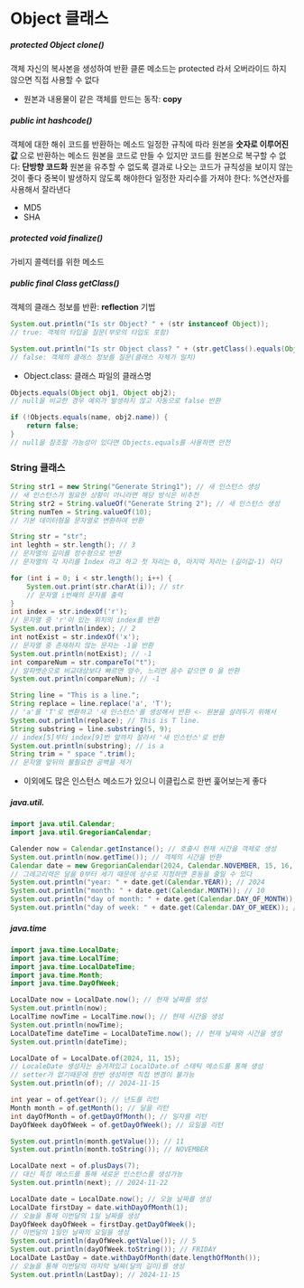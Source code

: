 # Object 클래스
##### protected Object clone()
객체 자신의 복사본을 생성하여 반환
클론 메소드는 protected 라서 오버라이드 하지 않으면 직접 사용할 수 없다
- 원본과 내용물이 같은 객체를 만드는 동작: __copy__
##### public int hashcode()
객체에 대한 해쉬 코드를 반환하는 메소드
일정한 규칙에 따라 원본을 **숫자로 이루어진 값** 으로 반환하는 메소드
원본을 코드로 만들 수 있지만 코드를 원본으로 복구할 수 없다: __단방향 코드화__
원본을 유추할 수 없도록 결과로 나오는 코드가 규칙성을 보이지 않는 것이 좋다
중복이 발생하지 않도록 해야한다
일정한 자리수를 가져야 한다: %연산자를 사용해서 잘라낸다
- MD5
- SHA

##### protected void finalize()
가비지 콜렉터를 위한 메소드
##### public final Class getClass()
객체의 클래스 정보를 반환: __reflection__ 기법
```java
System.out.println("Is str Object? " + (str instanceof Object));
// true: 객체의 타입을 질문(부모의 타입도 포함)

System.out.println("Is str Object class? " + (str.getClass().equals(Object.class)));
// false: 객체의 클래스 정보를 질문(클래스 자체가 일치)
```
- Object.class: 클래스 파일의 클래스명

```java
Objects.equals(Object obj1, Object obj2);
// null을 비교한 경우 예외가 발생하지 않고 자동으로 false 반환

if (!Objects.equals(name, obj2.name)) {
	return false;
}
// null을 참조할 가능성이 있다면 Objects.equals를 사용하면 안전
```

### String 클래스
```java
String str1 = new String("Generate String1"); // 새 인스턴스 생성
// 새 인스턴스가 필요한 상황이 아니라면 해당 방식은 비추천
String str2 = String.valueOf("Generate String 2"); // 새 인스턴스 생성
String numTen = String.valueOf(10);
// 기본 데이터형을 문자열로 변환하여 반환

String str = "str";
int leghth = str.length(); // 3
// 문자열의 길이를 정수형으로 반환
// 문자열의 각 자리를 Index 라고 하고 첫 자리는 0, 마지막 자리는 (길이값-1) 이다

for (int i = 0; i < str.length(); i++) {
	System.out.print(str.charAt(i)); // str
	// 문자열 i번째의 문자를 출력 
}
int index = str.indexOf('r');
// 문자열 중 'r'이 있는 위치의 index를 반환
System.out.println(index); // 2
int notExist = str.indexOf('x');
// 문자열 중 존재하지 않는 문자는 -1을 반환
System.out.println(notExist); // -1
int compareNum = str.compareTo("t");
// 알파벳순으로 비교대상보다 빠르면 양수, 느리면 음수 같으면 0 을 반환
System.out.println(compareNum); // -1

String line = "This is a line.";
String replace = line.replace('a', 'T');
// 'a'를 'T'로 변환하고 '새 인스턴스'를 생성해서 반환 <- 원본을 살려두기 위해서
System.out.println(replace); // This is T line.
String substring = line.substring(5, 9);
// index[5]부터 index[9]번 앞까지 잘라서 '새 인스턴스'로 반환
System.out.println(substring); // is a
String trim = " space ".trim();
// 문자열 앞뒤의 불필요한 공백을 제거
```
- 이외에도 많은 인스턴스 메소드가 있으니 이클립스로 한번 훑어보는게 좋다

##### java.util.
```java
import java.util.Calendar;
import java.util.GregorianCalendar;

Calender now = Calendar.getInstance(); // 호출시 현재 시간을 객체로 생성
System.out.println(now.getTime()); // 객체의 시간을 반환
Calendar date = new GregorianCalendar(2024, Calendar.NOVEMBER, 15, 16, 14);
// 그레고리력은 달을 0부터 세기 때문에 상수로 지정하면 혼동을 줄일 수 있다
System.out.println("year: " + date.get(Calendar.YEAR)); // 2024
System.out.println("month: " + date.get(Calendar.MONTH)); // 10
System.out.println("day of month: " + date.get(Calendar.DAY_OF_MONTH)); // 15
System.out.println("day of week: " + date.get(Calendar.DAY_OF_WEEK)); // 6
```

##### java.time
```java
import java.time.LocalDate;
import java.time.LocalTime;
import java.time.LocalDateTime;
import java.time.Month;
import java.time.DayOfWeek;

LocalDate now = LocalDate.now(); // 현재 날짜를 생성
System.out.println(now);
LocalTime nowTime = LocalTime.now(); // 현재 시간을 생성
System.out.println(nowTime);
LocalDateTime dateTime = LocalDateTime.now(); // 현재 날짜와 시간을 생성
System.out.println(dateTime);

LocalDate of = LocalDate.of(2024, 11, 15);
// LocaleDate 생성자는 숨겨져있고 LocalDate.of 스태틱 메소드를 통해 생성
// setter가 없기때문에 한번 생성하면 직접 변경이 불가능
System.out.println(of); // 2024-11-15

int year = of.getYear(); // 년도를 리턴
Month month = of.getMonth(); // 달을 리턴
int dayOfMonth = of.getDayOfMonth(); // 일자를 리턴
DayOfWeek dayOfWeek = of.getDayOfWeek(); // 요일을 리턴

System.out.println(month.getValue()); // 11
System.out.println(month.toString()); // NOVEMBER

LocalDate next = of.plusDays(7);
// 대신 특정 메소드를 통해 새로운 인스턴스를 생성가능
System.out.println(next); // 2024-11-22

LocalDate date = LocalDate.now(); // 오늘 날짜를 생성
LocalDate firstDay = date.withDayOfMonth(1); 
// 오늘을 통해 이번달의 1일 날짜를 생성
DayOfWeek dayOfWeek = firstDay.getDayOfWeek();
// 이번달의 1일인 날짜의 요일을 생성
System.out.println(dayOfWeek.getValue()); // 5
System.out.println(dayOfWeek.toString()); // FRIDAY
LocalDate LastDay = date.withDayOfMonth(date.lengthOfMonth());
// 오늘을 통해 이번달의 마지막 날짜(달의 길이)를 생성
System.out.println(LastDay); // 2024-11-15
```